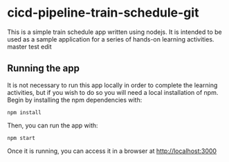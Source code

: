 # cicd-pipeline-train-schedule-git

This is a simple train schedule app written using nodejs. It is intended to be used as a sample application for a series of hands-on learning activities.
master test edit
## Running the app

It is not necessary to run this app locally in order to complete the learning activities, but if you wish to do so you will need a local installation of npm. Begin by installing the npm dependencies with:

    npm install

Then, you can run the app with:

    npm start

Once it is running, you can access it in a browser at [http://localhost:3000](http://localhost:3000)
